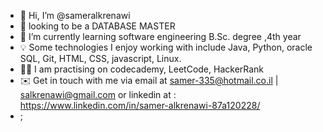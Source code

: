 - 👋 Hi, I’m @sameralkrenawi
- 👀 looking to be a DATABASE MASTER 
- 🌱 I’m currently learning software engineering B.Sc. degree ,4th year
- 💡  Some technologies I enjoy working with include Java, Python, oracle SQL, Git, HTML, CSS, javascript, Linux.
- 👨‍💻  I am practising on codecademy, LeetCode, HackerRank
- ✉️  Get in touch with me via email at  samer-335@hotmail.co.il  | salkrenawi@gmail.com  or linkedin at : https://www.linkedin.com/in/samer-alkrenawi-87a120228/
-  ; 
